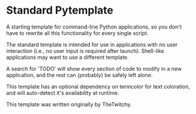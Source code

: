 # Standard Pytemplate
A starting template for command-line Python applications, so you don't have to rewrite all this functionality for every single script.

The standard template is intended for use in applications with no user interaction (i.e., no user input is required after launch). Shell-like applications may want to use a different template.

A search for 'TODO' will show every section of code to modify in a new application, and the rest can (probably) be safely left alone.

This template has an optional dependency on termcolor for text coloration, and will auto-detect it's availability at runtime.

This template was written originally by TheTwitchy.
